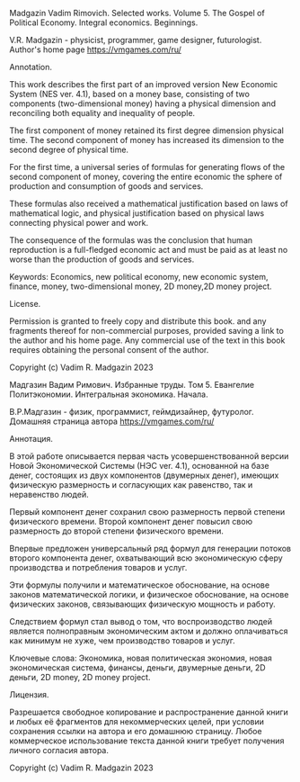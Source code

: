 Madgazin Vadim Rimovich.
Selected works. Volume 5.
The Gospel of Political Economy.
Integral economics.
Beginnings.

V.R. Madgazin - physicist, programmer, game designer, futurologist.
Author's home page https://vmgames.com/ru/

Annotation.

This work describes the first part of an improved version
New Economic System (NES ver. 4.1), based on a money base,
consisting of two components (two-dimensional money) having a physical
dimension and reconciling both equality and inequality of people.

The first component of money retained its first degree dimension
physical time. The second component of money has increased its dimension
to the second degree of physical time.

For the first time, a universal series of formulas for generating
flows of the second component of money, covering the entire economic
the sphere of production and consumption of goods and services.

These formulas also received a mathematical justification based on
laws of mathematical logic, and physical justification based on
physical laws connecting physical power and work.

The consequence of the formulas was the conclusion that human reproduction
is a full-fledged economic act and must be paid as
at least no worse than the production of goods and services.

Keywords: Economics, new political economy, new economic system, finance,
money, two-dimensional money, 2D money,2D money project.

License.

Permission is granted to freely copy and distribute this book.
and any fragments thereof for non-commercial purposes, provided
saving a link to the author and his home page.
Any commercial use of the text in this book requires
obtaining the personal consent of the author.

Copyright (c) Vadim R. Madgazin 2023


Мадгазин Вадим Римович.
Избранные труды. Том 5.
Евангелие Политэкономии.
Интегральная экономика.
Начала.

В.Р.Мадгазин - физик, программист, геймдизайнер, футуролог.
Домашняя страница автора https://vmgames.com/ru/

Аннотация.

В этой работе описывается первая часть усовершенствованной версии
Новой Экономической Системы (НЭС ver. 4.1), основанной на базе денег,
состоящих из двух компонентов (двумерных денег), имеющих физическую
размерность и согласующих как равенство, так и неравенство людей.

Первый компонент денег сохранил свою размерность первой степени
физического времени. Второй компонент денег повысил свою размерность
до второй степени физического времени.

Впервые предложен универсальный ряд формул для генерации
потоков второго компонента денег, охватывающий всю экономическую
сферу производства и потребления товаров и услуг.

Эти формулы получили и математическое обоснование, на основе
законов математической логики, и физическое обоснование, на основе
физических законов, связывающих физическую мощность и работу.

Следствием формул стал вывод о том, что воспроизводство людей
является полноправным экономическим актом и должно оплачиваться как
минимум не хуже, чем производство товаров и услуг.

Ключевые слова:
Экономика, новая политическая экономия, новая экономическая система,
финансы, деньги, двумерные деньги, 2D деньги, 2D money, 2D money project.

Лицензия.

Разрешается свободное копирование и распространение данной книги
и любых её фрагментов для некоммерческих целей, при условии
сохранения ссылки на автора и его домашнюю страницу.
Любое коммерческое использование текста данной книги требует
получения личного согласия автора.

Copyright (c) Vadim R. Madgazin 2023

